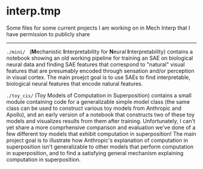 # interp.tmp
Some files for some current projects I am working on in Mech Interp that I have permission to publicly share

---

`./mini/ ` (**M**echanistic **I**nterpretability for **N**eural **I**nterpretability) contains a notebook showing an old working pipeline for training an SAE on biological neural data and finding SAE features that correspond to "natural" visual features that are presumably encoded through sensation and/or perception in visual cortex. The main proejct goal is to use SAEs to find interpretable, biological neural features that encode natural features.

`./toy_cis/` (Toy Models of Computation in Superposition) contains a small module containing code for a generalizable simple model class (the same class can be used to construct various toy models from Anthropic and Apollo), and an early version of a notebook that constructs two of these toy models and visualizes results from them after training. Unfortunately, I can't yet share a more comprhensive comparison and evaluation we've done of a few different toy models that exhibit computation in superposition! The main project goal is to illustrate how Anthropic's explanation of computation in superposition isn't generalizable to other models that perform computation in superposition, and to find a satisfying general mechanism explaining computation in superposition.
